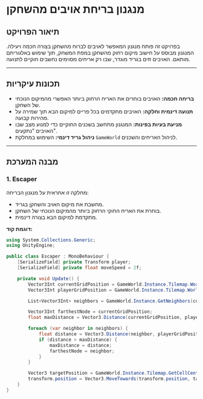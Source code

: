 #  מנגנון בריחת אויבים מהשחקן

## תיאור הפרויקט
בפרויקט זה פותח מנגנון המאפשר לאויבים לברוח מהשחקן בצורה חכמה ויעילה. המנגנון מבוסס על חישוב מיקום רחוק מהשחקן במפת המשחק, תוך שימוש באלגוריתם מותאם. האויבים זזים בגריד מוגדר, שבו רק אריחים מסוימים נחשבים חוקיים לתנועה.

---

## תכונות עיקריות
- **בריחה חכמה:** האויבים בוחרים את האריח הרחוק ביותר האפשרי מהמיקום הנוכחי של השחקן.
- **תנועה דינמית וחלקה:** האויבים מתקדמים בכל פריים למיקום הבא תוך שמירה על מהירות קבועה.
- **מניעת בעיות בפינות:** המנגנון מתחשב בשכנים החוקיים כדי למנוע מצב שבו האויבים "נתקעים".
- **ניהול גריד דינמי:** השימוש במחלקת `GameWorld` לניהול האריחים והשכנים.

---

## מבנה המערכת

### 1. Escaper
מחלקה זו אחראית על מנגנון הבריחה:
- מחשבת את מיקום האויב והשחקן בגריד.
- בוחרת את האריח החוקי הרחוק ביותר מהמיקום הנוכחי של השחקן.
- מתקדמת למיקום הבא בצורה דינמית.

**דוגמת קוד:**
```csharp
using System.Collections.Generic;
using UnityEngine;

public class Escaper : MonoBehaviour {
    [SerializeField] private Transform player; 
    [SerializeField] private float moveSpeed = 2f;

    private void Update() {
        Vector3Int currentGridPosition = GameWorld.Instance.Tilemap.WorldToCell(transform.position);
        Vector3Int playerGridPosition = GameWorld.Instance.Tilemap.WorldToCell(player.position);

        List<Vector3Int> neighbors = GameWorld.Instance.GetNeighbors(currentGridPosition);

        Vector3Int farthestNode = currentGridPosition;
        float maxDistance = Vector3.Distance(currentGridPosition, playerGridPosition);

        foreach (var neighbor in neighbors) {
            float distance = Vector3.Distance(neighbor, playerGridPosition);
            if (distance > maxDistance) {
                maxDistance = distance;
                farthestNode = neighbor;
            }
        }

        Vector3 targetPosition = GameWorld.Instance.Tilemap.GetCellCenterWorld(farthestNode);
        transform.position = Vector3.MoveTowards(transform.position, targetPosition, moveSpeed * Time.deltaTime);
    }
}
